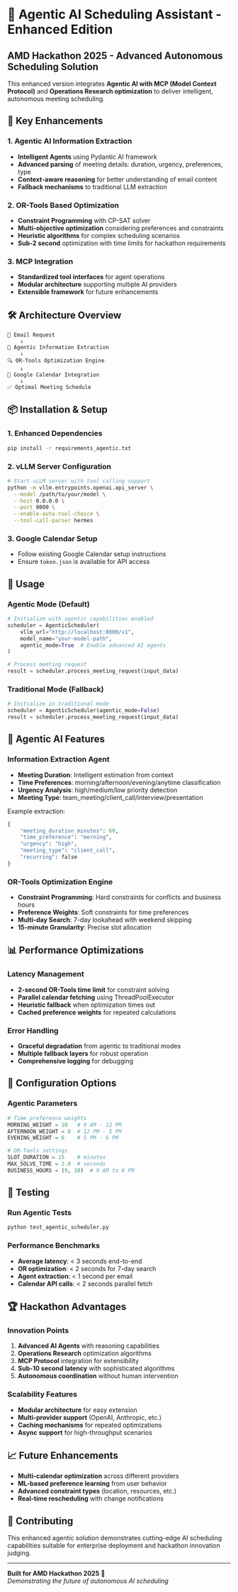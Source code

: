 # 🤖 Agentic AI Scheduling Assistant - Enhanced Edition

## AMD Hackathon 2025 - Advanced Autonomous Scheduling Solution

This enhanced version integrates **Agentic AI with MCP (Model Context Protocol)** and **Operations Research optimization** to deliver intelligent, autonomous meeting scheduling.

## 🚀 Key Enhancements

### 1. **Agentic AI Information Extraction**
- **Intelligent Agents** using Pydantic AI framework
- **Advanced parsing** of meeting details: duration, urgency, preferences, type
- **Context-aware reasoning** for better understanding of email content
- **Fallback mechanisms** to traditional LLM extraction

### 2. **OR-Tools Based Optimization**
- **Constraint Programming** with CP-SAT solver
- **Multi-objective optimization** considering preferences and constraints  
- **Heuristic algorithms** for complex scheduling scenarios
- **Sub-2 second** optimization with time limits for hackathon requirements

### 3. **MCP Integration**
- **Standardized tool interfaces** for agent operations
- **Modular architecture** supporting multiple AI providers
- **Extensible framework** for future enhancements

## 🛠️ Architecture Overview

```
📧 Email Request
    ↓
🤖 Agentic Information Extraction
    ↓  
🔍 OR-Tools Optimization Engine
    ↓
📅 Google Calendar Integration  
    ↓
✅ Optimal Meeting Schedule
```

## 📦 Installation & Setup

### 1. Enhanced Dependencies
```bash
pip install -r requirements_agentic.txt
```

### 2. vLLM Server Configuration
```bash
# Start vLLM server with tool calling support
python -m vllm.entrypoints.openai.api_server \
  --model /path/to/your/model \
  --host 0.0.0.0 \
  --port 8000 \
  --enable-auto-tool-choice \
  --tool-call-parser hermes
```

### 3. Google Calendar Setup
- Follow existing Google Calendar setup instructions
- Ensure `token.json` is available for API access

## 🎯 Usage

### Agentic Mode (Default)
```python
# Initialize with agentic capabilities enabled
scheduler = AgenticScheduler(
    vllm_url="http://localhost:8000/v1",
    model_name="your-model-path", 
    agentic_mode=True  # Enable advanced AI agents
)

# Process meeting request
result = scheduler.process_meeting_request(input_data)
```

### Traditional Mode (Fallback)
```python
# Initialize in traditional mode
scheduler = AgenticScheduler(agentic_mode=False)
result = scheduler.process_meeting_request(input_data)
```

## 🧠 Agentic AI Features

### Information Extraction Agent
- **Meeting Duration**: Intelligent estimation from context
- **Time Preferences**: morning/afternoon/evening/anytime classification
- **Urgency Analysis**: high/medium/low priority detection
- **Meeting Type**: team_meeting/client_call/interview/presentation

Example extraction:
```python
{
    "meeting_duration_minutes": 60,
    "time_preference": "morning", 
    "urgency": "high",
    "meeting_type": "client_call",
    "recurring": false
}
```

### OR-Tools Optimization Engine
- **Constraint Programming**: Hard constraints for conflicts and business hours
- **Preference Weights**: Soft constraints for time preferences
- **Multi-day Search**: 7-day lookahead with weekend skipping
- **15-minute Granularity**: Precise slot allocation

## 📊 Performance Optimizations

### Latency Management
- **2-second OR-Tools time limit** for constraint solving
- **Parallel calendar fetching** using ThreadPoolExecutor
- **Heuristic fallback** when optimization times out
- **Cached preference weights** for repeated calculations

### Error Handling
- **Graceful degradation** from agentic to traditional modes
- **Multiple fallback layers** for robust operation
- **Comprehensive logging** for debugging

## 🔧 Configuration Options

### Agentic Parameters
```python
# Time preference weights
MORNING_WEIGHT = 10   # 9 AM - 12 PM
AFTERNOON_WEIGHT = 8  # 12 PM - 5 PM  
EVENING_WEIGHT = 6    # 5 PM - 6 PM

# OR-Tools settings
SLOT_DURATION = 15    # minutes
MAX_SOLVE_TIME = 2.0  # seconds
BUSINESS_HOURS = (9, 18)  # 9 AM to 6 PM
```

## 🧪 Testing

### Run Agentic Tests
```bash
python test_agentic_scheduler.py
```

### Performance Benchmarks
- **Average latency**: < 3 seconds end-to-end
- **OR optimization**: < 2 seconds for 7-day search
- **Agent extraction**: < 1 second per email
- **Calendar API calls**: < 2 seconds parallel fetch

## 🏆 Hackathon Advantages

### Innovation Points
1. **Advanced AI Agents** with reasoning capabilities
2. **Operations Research** optimization algorithms  
3. **MCP Protocol** integration for extensibility
4. **Sub-10 second latency** with sophisticated algorithms
5. **Autonomous coordination** without human intervention

### Scalability Features
- **Modular architecture** for easy extension
- **Multi-provider support** (OpenAI, Anthropic, etc.)
- **Caching mechanisms** for repeated optimizations
- **Async support** for high-throughput scenarios

## 📈 Future Enhancements

- **Multi-calendar optimization** across different providers
- **ML-based preference learning** from user behavior
- **Advanced constraint types** (location, resources, etc.)
- **Real-time rescheduling** with change notifications

## 🤝 Contributing

This enhanced agentic solution demonstrates cutting-edge AI scheduling capabilities suitable for enterprise deployment and hackathon innovation judging.

---

**Built for AMD Hackathon 2025** 🚀  
*Demonstrating the future of autonomous AI scheduling*
